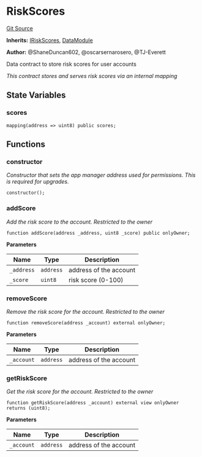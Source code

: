 # RiskScores
[Git Source](https://github.com/thrackle-io/rules-protocol/blob/4f7789968960e18493ff0b85b09856f12969daac/src/data/RiskScores.sol)

**Inherits:**
[IRiskScores](/src/data/IRiskScores.sol/interface.IRiskScores.md), [DataModule](/src/data/DataModule.sol/contract.DataModule.md)

**Author:**
@ShaneDuncan602, @oscarsernarosero, @TJ-Everett

Data contract to store risk scores for user accounts

*This contract stores and serves risk scores via an internal mapping*


## State Variables
### scores

```solidity
mapping(address => uint8) public scores;
```


## Functions
### constructor

*Constructor that sets the app manager address used for permissions. This is required for upgrades.*


```solidity
constructor();
```

### addScore

*Add the risk score to the account. Restricted to the owner*


```solidity
function addScore(address _address, uint8 _score) public onlyOwner;
```
**Parameters**

|Name|Type|Description|
|----|----|-----------|
|`_address`|`address`|address of the account|
|`_score`|`uint8`|risk score (0-100)|


### removeScore

*Remove the risk score for the account. Restricted to the owner*


```solidity
function removeScore(address _account) external onlyOwner;
```
**Parameters**

|Name|Type|Description|
|----|----|-----------|
|`_account`|`address`|address of the account|


### getRiskScore

*Get the risk score for the account. Restricted to the owner*


```solidity
function getRiskScore(address _account) external view onlyOwner returns (uint8);
```
**Parameters**

|Name|Type|Description|
|----|----|-----------|
|`_account`|`address`|address of the account|


